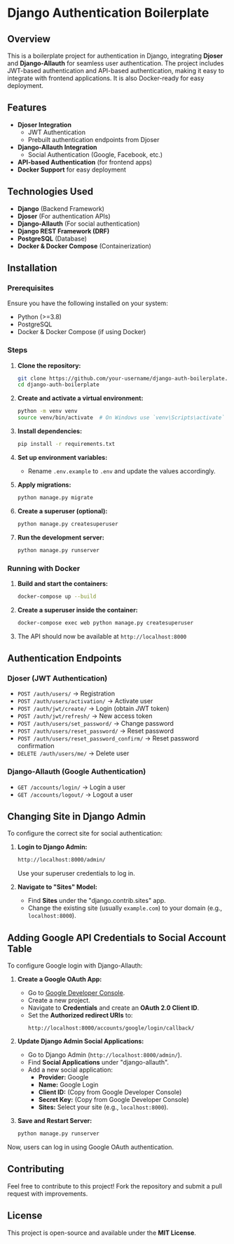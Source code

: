 # Django Authentication Boilerplate

## Overview

This is a boilerplate project for authentication in Django, integrating **Djoser** and **Django-Allauth** for seamless user authentication. The project includes JWT-based authentication and API-based authentication, making it easy to integrate with frontend applications. It is also Docker-ready for easy deployment.

## Features

- **Djoser Integration**
  - JWT Authentication
  - Prebuilt authentication endpoints from Djoser
- **Django-Allauth Integration**
  - Social Authentication (Google, Facebook, etc.)
- **API-based Authentication** (for frontend apps)
- **Docker Support** for easy deployment

## Technologies Used

- **Django** (Backend Framework)
- **Djoser** (For authentication APIs)
- **Django-Allauth** (For social authentication)
- **Django REST Framework (DRF)**
- **PostgreSQL** (Database)
- **Docker & Docker Compose** (Containerization)

## Installation

### Prerequisites

Ensure you have the following installed on your system:

- Python (>=3.8)
- PostgreSQL
- Docker & Docker Compose (if using Docker)

### Steps

1. **Clone the repository:**

   ```bash
   git clone https://github.com/your-username/django-auth-boilerplate.git
   cd django-auth-boilerplate
   ```

2. **Create and activate a virtual environment:**

   ```bash
   python -m venv venv
   source venv/bin/activate  # On Windows use `venv\Scripts\activate`
   ```

3. **Install dependencies:**

   ```bash
   pip install -r requirements.txt
   ```

4. **Set up environment variables:**

   - Rename `.env.example` to `.env` and update the values accordingly.

5. **Apply migrations:**

   ```bash
   python manage.py migrate
   ```

6. **Create a superuser (optional):**

   ```bash
   python manage.py createsuperuser
   ```

7. **Run the development server:**

   ```bash
   python manage.py runserver
   ```

### Running with Docker

1. **Build and start the containers:**

   ```bash
   docker-compose up --build
   ```

2. **Create a superuser inside the container:**

   ```bash
   docker-compose exec web python manage.py createsuperuser
   ```

3. The API should now be available at `http://localhost:8000`

## Authentication Endpoints

### Djoser (JWT Authentication)

- `POST /auth/users/` → Registration
- `POST /auth/users/activation/` → Activate user
- `POST /auth/jwt/create/` → Login (obtain JWT token)
- `POST /auth/jwt/refresh/` → New access token
- `POST /auth/users/set_password/` → Change password
- `POST /auth/users/reset_password/` → Reset password
- `POST /auth/users/reset_password_confirm/` → Reset password confirmation
- `DELETE /auth/users/me/` → Delete user

### Django-Allauth (Google Authentication)

- `GET /accounts/login/` → Login a user
- `GET /accounts/logout/` → Logout a user

## Changing Site in Django Admin

To configure the correct site for social authentication:

1. **Login to Django Admin:**
   ```bash
   http://localhost:8000/admin/
   ```
   Use your superuser credentials to log in.

2. **Navigate to "Sites" Model:**
   - Find **Sites** under the "django.contrib.sites" app.
   - Change the existing site (usually `example.com`) to your domain (e.g., `localhost:8000`).

## Adding Google API Credentials to Social Account Table

To configure Google login with Django-Allauth:

1. **Create a Google OAuth App:**
   - Go to [Google Developer Console](https://console.cloud.google.com/).
   - Create a new project.
   - Navigate to **Credentials** and create an **OAuth 2.0 Client ID**.
   - Set the **Authorized redirect URIs** to:
     ```
     http://localhost:8000/accounts/google/login/callback/
     ```

2. **Update Django Admin Social Applications:**
   - Go to Django Admin (`http://localhost:8000/admin/`).
   - Find **Social Applications** under "django-allauth".
   - Add a new social application:
     - **Provider:** Google
     - **Name:** Google Login
     - **Client ID:** (Copy from Google Developer Console)
     - **Secret Key:** (Copy from Google Developer Console)
     - **Sites:** Select your site (e.g., `localhost:8000`).

3. **Save and Restart Server:**
   ```bash
   python manage.py runserver
   ```

Now, users can log in using Google OAuth authentication.

## Contributing

Feel free to contribute to this project! Fork the repository and submit a pull request with improvements.

## License

This project is open-source and available under the **MIT License**.




